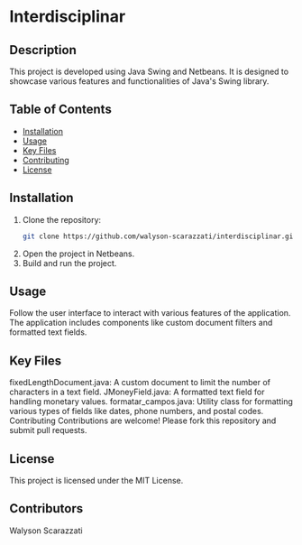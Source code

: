 # Interdisciplinar

## Description
This project is developed using Java Swing and Netbeans. It is designed to showcase various features and functionalities of Java's Swing library.

## Table of Contents
- [Installation](#installation)
- [Usage](#usage)
- [Key Files](#key-files)
- [Contributing](#contributing)
- [License](#license)

## Installation
1. Clone the repository:
   ```sh
   git clone https://github.com/walyson-scarazzati/interdisciplinar.git
2. Open the project in Netbeans.
3. Build and run the project.

## Usage
Follow the user interface to interact with various features of the application.
The application includes components like custom document filters and formatted text fields.

## Key Files
fixedLengthDocument.java: A custom document to limit the number of characters in a text field.
JMoneyField.java: A formatted text field for handling monetary values.
formatar_campos.java: Utility class for formatting various types of fields like dates, phone numbers, and postal codes.
Contributing
Contributions are welcome! Please fork this repository and submit pull requests.

## License
This project is licensed under the MIT License.

## Contributors
Walyson Scarazzati
